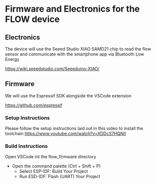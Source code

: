 # Firmware and Electronics for the FLOW device

## Electronics
The device will use the Seeed Studio XIAO SAMD21 chip to read the flow sensor and communicate with the smartphone app via Bluetooth Low Energy

https://wiki.seeedstudio.com/Seeeduino-XIAO/

## Firmware
We will use the Espressif SDK alongside the VSCode extension 

https://github.com/espressif

### Setup Instructions

Please follow the setup instructions laid out in this video to install the toolchain
https://www.youtube.com/watch?v=XDDcS7HQNlI


### Build Instructions
Open VSCode int the flow_firmware directory 
* Open the command palette (Ctrl + Shift + P) 
   * Select ESP-IDF: Build Your Project
   * Run ESD-IDF: Flash (UART) Your Project
    

